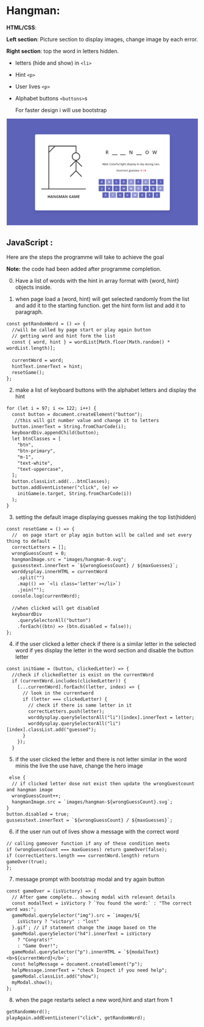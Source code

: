 # Hangman:

**HTML/CSS**:

**Left section**: Picture section to display images, change image by each error.

**Right section**: top the word in letters hidden.

- letters (hide and show) in `<li>`
- Hint `<p>`
- User lives `<p>`
- Alphabet buttons `<buttons>`s

  For faster design i will use bootstrap

![design](./images/image.png)

## JavaScript :

Here are the steps the programme will take to achieve the goal

**Note:** the code had been added after programme completion.

0. Have a list of words with the hint in array format with {word, hint} objects inside.

1. when page load a (word, hint) will get selected randomly from the list and add it to the starting function. get the hint form list and add it to paragraph.

```
const getRandomWord = () => {
  //will be called by page start or play again button
  // getting word and hint form the list
  const { word, hint } = wordList[Math.floor(Math.random() * wordList.length)];

  currentWord = word;
  hintText.innerText = hint;
  resetGame();
};
```

2. make a list of keyboard buttons with the alphabet letters and display the hint

```
for (let i = 97; i <= 122; i++) {
  const button = document.createElement("button");
   //this will git number value and change it to letters
  button.innerText = String.fromCharCode(i);
  keyboardDiv.appendChild(button);
  let btnClasses = [
    "btn",
    "btn-primary",
    "m-1",
    "text-white",
    "text-uppercase",
  ];
  button.classList.add(...btnClasses);
  button.addEventListener("click", (e) =>
    initGame(e.target, String.fromCharCode(i))
  );
}
```

3. setting the default image displaying guesses making the top list(hidden)

```
const resetGame = () => {
  //  on page start or play agin button will be called and set every thing to default
  correctLetters = [];
  wrongGuessCount = 0;
  hangmanImage.src = "images/hangman-0.svg";
  gussesstext.innerText = `${wrongGuessCount} / ${maxGuesses}`;
  worddysplay.innerHTML = currentWord
    .split("")
    .map(() => `<li class='letter'></li>`)
    .join("");
  console.log(currentWord);

  //when clicked will get disabled
  keyboardDiv
    .querySelectorAll("button")
    .forEach((btn) => (btn.disabled = false));
};
```

4. if the user clicked a letter check if there is a similar letter in the selected word if yes display the letter in the word section and disable the button letter

```
const initGame = (button, clickedLetter) => {
  //check if clickedletter is exist on the currentWord
  if (currentWord.includes(clickedLetter)) {
    [...currentWord].forEach((letter, index) => {
      // look in the currentword
      if (letter === clickedLetter) {
        // check if there is same letter in it
        correctLetters.push(letter);
        worddysplay.querySelectorAll("li")[index].innerText = letter;
        worddysplay.querySelectorAll("li")[index].classList.add("guessed");
      }
    });
  }
```

5. if the user clicked the letter and there is not letter similar in the word minis the live the use have, change the hero image

```
 else {
  // if clicked letter dose not exist then update the wrongGuestcount and hangman image
  wrongGuessCount++;
  hangmanImage.src = `images/hangman-${wrongGuessCount}.svg`;
}
button.disabled = true;
gussesstext.innerText = `${wrongGuessCount} / ${maxGuesses}`;
```

6.  if the user run out of lives show a message with the correct word

```
// calling gameover function if any of these condition meets
if (wrongGuessCount === maxGuesses) return gameOver(false);
if (correctLetters.length === currentWord.length) return gameOver(true);
};

```

7. message prompt with bootstrap modal and try again button

```
const gameOver = (isVictory) => {
  // After game complete.. showing modal with relevant details
  const modalText = isVictory ? `You found the word:` : "The correct word was:";
  gameModal.querySelector("img").src = `images/${
    isVictory ? "victory" : "lost"
  }.gif`; // if statement change the image based on the
  gameModal.querySelector("h4").innerText = isVictory
    ? "Congrats!"
    : "Game Over!";
  gameModal.querySelector("p").innerHTML = `${modalText} <b>${currentWord}</b>`;
  const helpMessage = document.createElement("p");
  helpMessage.innerText = "check Inspect if you need help";
  gameModal.classList.add("show");
  myModal.show();
};
```

8.  when the page restarts select a new word,hint and start from 1

```
getRandomWord();
playAgain.addEventListener("click", getRandomWord);
```
